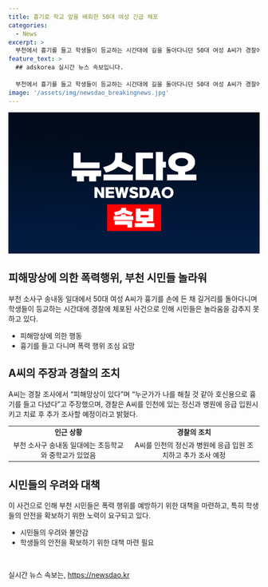 ```yaml
---
title: 흉기로 학교 앞을 배회한 50대 여성 긴급 체포
categories:
  - News
excerpt: >
  부천에서 흉기를 들고 학생들이 등교하는 시간대에 길을 돌아다니던 50대 여성 A씨가 경찰에 체포됐다. A씨는 폭력행위 등 처벌에 관한 법률 위반 혐의로 체포됐으며, 자신은 피해망상이 있다며 호신용으로 흉기를 들고 다녔다고 주장했다. 경찰은 A씨를 인천의 정신과 병원에 응급 입원시켰으며, 치료 후 추가 조사할 예정이라고 전했다.
feature_text: >
  ## adskorea 실시간 뉴스 속보입니다.

  부천에서 흉기를 들고 학생들이 등교하는 시간대에 길을 돌아다니던 50대 여성 A씨가 경찰에 체포됐다. A씨는 폭력행위 등 처벌에 관한 법률 위반 혐의로 체포됐으며, 자신은 피해망상이 있다며 호신용으로 흉기를 들고 다녔다고 주장했다. 경찰은 A씨를 인천의 정신과 병원에 응급 입원시켰으며, 치료 후 추가 조사할 예정이라고 전했다.
image: '/assets/img/newsdao_breakingnews.jpg'
---
```


<p><img src="/assets/img/newsdao_breakingnews.jpg" alt="adskorea 속보" /></p>

<h2 data-ke-size="size26">피해망상에 의한 폭력행위, 부천 시민들 놀라워</h2>

<p data-ke-size="size16">부천 소사구 송내동 일대에서 50대 여성 A씨가 흉기를 손에 든 채 길거리를 돌아다니며 학생들이 등교하는 시간대에 경찰에 체포된 사건으로 인해 시민들은 놀라움을 감추지 못하고 있다.</p>

<ul data-ke-size="size16">
<li>피해망상에 의한 행동</li>
<li>흉기를 들고 다니며 폭력 행위 조심 요망</li>
</ul>

<h2 data-ke-size="size26">A씨의 주장과 경찰의 조치</h2>

<p data-ke-size="size16">A씨는 경찰 조사에서 “피해망상이 있다”며 “누군가가 나를 해칠 것 같아 호신용으로 흉기를 들고 다녔다”고 주장했으며, 경찰은 A씨를 인천에 있는 정신과 병원에 응급 입원시키고 치료 후 추가 조사할 예정이라고 밝혔다.</p>

<table>
    <tbody>
        <tr>
            <td style="text-align: center; height: 17px;"><b>인근 상황</b></td>
            <td style="text-align: center; height: 17px;"><b>경찰의 조치</b></td>
        </tr>
        <tr>
            <td style="text-align: center; height: 17px;">부천 소사구 송내동 일대에는 초등학교와 중학교가 있었음</td>
            <td style="text-align: center; height: 17px;">A씨를 인천의 정신과 병원에 응급 입원 조치하고 추가 조사 예정</td>
        </tr>
    </tbody>
</table>

<h2 data-ke-size="size26">시민들의 우려와 대책</h2>

<p data-ke-size="size16">이 사건으로 인해 부천 시민들은 폭력 행위를 예방하기 위한 대책을 마련하고, 특히 학생들의 안전을 확보하기 위한 노력이 요구되고 있다.</p>

<ul data-ke-size="size16">
<li>시민들의 우려와 불안감</li>
<li>학생들의 안전을 확보하기 위한 대책 마련 필요</li>
</ul>

<p data-ke-size="size16">&nbsp;</p>
실시간 뉴스 속보는, <a href="https://newsdao.kr" rel="dofollow">https://newsdao.kr</a>


